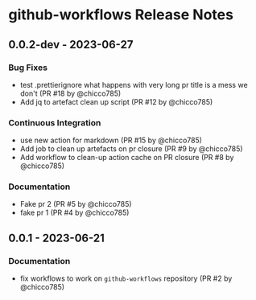 # github-workflows Release Notes

## 0.0.2-dev - 2023-06-27

### Bug Fixes

- test .prettierignore what happens with very long pr title is a mess we don't
  (PR #18 by @chicco785)
- Add jq to artefact clean up script (PR #12 by @chicco785)

### Continuous Integration

- use new action for markdown (PR #15 by @chicco785)
- Add job to clean up artefacts on pr closure (PR #9 by @chicco785)
- Add workflow to clean-up action cache on PR closure (PR #8 by @chicco785)

### Documentation

- Fake pr 2 (PR #5 by @chicco785)
- fake pr 1 (PR #4 by @chicco785)

## 0.0.1 - 2023-06-21

### Documentation

- fix workflows to work on `github-workflows` repository (PR #2 by @chicco785)
